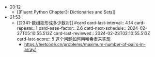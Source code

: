 - 20:12
	- [[Fluent Python Chapter3: Dictionaries and Sets]]
- 21:53
	- [[2341-数组能形成多少数对]] #card
	  card-last-interval:: 4.14
	  card-repeats:: 1
	  card-ease-factor:: 2.6
	  card-next-schedule:: 2024-02-27T05:10:55.512Z
	  card-last-reviewed:: 2024-02-23T02:10:55.513Z
	  card-last-score:: 5
	  这个问题如何用哈希表来实现
		- https://leetcode.cn/problems/maximum-number-of-pairs-in-array/